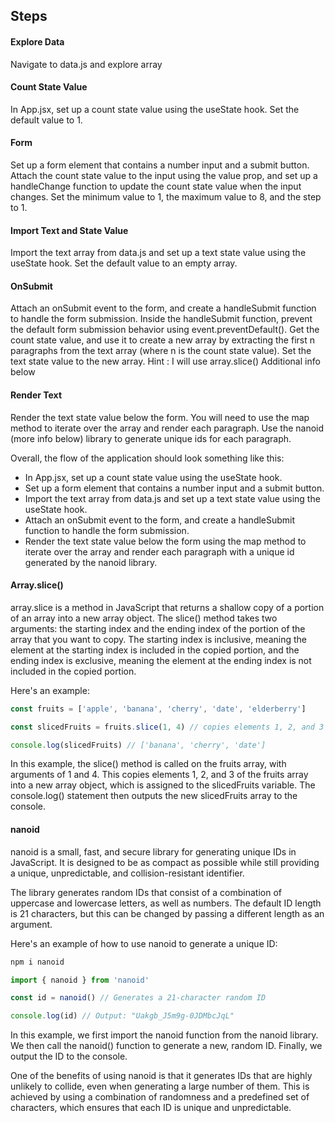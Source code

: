 ## Steps

#### Explore Data

Navigate to data.js and explore array

#### Count State Value

In App.jsx, set up a count state value using the useState hook. Set the default value to 1.

#### Form

Set up a form element that contains a number input and a submit button. Attach the count state value to the input using the value prop, and set up a handleChange function to update the count state value when the input changes. Set the minimum value to 1, the maximum value to 8, and the step to 1.

#### Import Text and State Value

Import the text array from data.js and set up a text state value using the useState hook. Set the default value to an empty array.

#### OnSubmit

Attach an onSubmit event to the form, and create a handleSubmit function to handle the form submission. Inside the handleSubmit function, prevent the default form submission behavior using event.preventDefault(). Get the count state value, and use it to create a new array by extracting the first n paragraphs from the text array (where n is the count state value). Set the text state value to the new array.
Hint : I will use array.slice()
Additional info below

#### Render Text

Render the text state value below the form. You will need to use the map method to iterate over the array and render each paragraph. Use the nanoid (more info below) library to generate unique ids for each paragraph.

Overall, the flow of the application should look something like this:

- In App.jsx, set up a count state value using the useState hook.
- Set up a form element that contains a number input and a submit button.
- Import the text array from data.js and set up a text state value using the useState hook.
- Attach an onSubmit event to the form, and create a handleSubmit function to handle the form submission.
- Render the text state value below the form using the map method to iterate over the array and render each paragraph with a unique id generated by the nanoid library.

#### Array.slice()

array.slice is a method in JavaScript that returns a shallow copy of a portion of an array into a new array object. The slice() method takes two arguments: the starting index and the ending index of the portion of the array that you want to copy. The starting index is inclusive, meaning the element at the starting index is included in the copied portion, and the ending index is exclusive, meaning the element at the ending index is not included in the copied portion.

Here's an example:

```js
const fruits = ['apple', 'banana', 'cherry', 'date', 'elderberry']

const slicedFruits = fruits.slice(1, 4) // copies elements 1, 2, and 3 (but not 4) into a new array

console.log(slicedFruits) // ['banana', 'cherry', 'date']
```

In this example, the slice() method is called on the fruits array, with arguments of 1 and 4. This copies elements 1, 2, and 3 of the fruits array into a new array object, which is assigned to the slicedFruits variable. The console.log() statement then outputs the new slicedFruits array to the console.

#### nanoid

nanoid is a small, fast, and secure library for generating unique IDs in JavaScript. It is designed to be as compact as possible while still providing a unique, unpredictable, and collision-resistant identifier.

The library generates random IDs that consist of a combination of uppercase and lowercase letters, as well as numbers. The default ID length is 21 characters, but this can be changed by passing a different length as an argument.

Here's an example of how to use nanoid to generate a unique ID:

```sh
npm i nanoid
```

```js
import { nanoid } from 'nanoid'

const id = nanoid() // Generates a 21-character random ID

console.log(id) // Output: "Uakgb_J5m9g-0JDMbcJqL"
```

In this example, we first import the nanoid function from the nanoid library. We then call the nanoid() function to generate a new, random ID. Finally, we output the ID to the console.

One of the benefits of using nanoid is that it generates IDs that are highly unlikely to collide, even when generating a large number of them. This is achieved by using a combination of randomness and a predefined set of characters, which ensures that each ID is unique and unpredictable.
